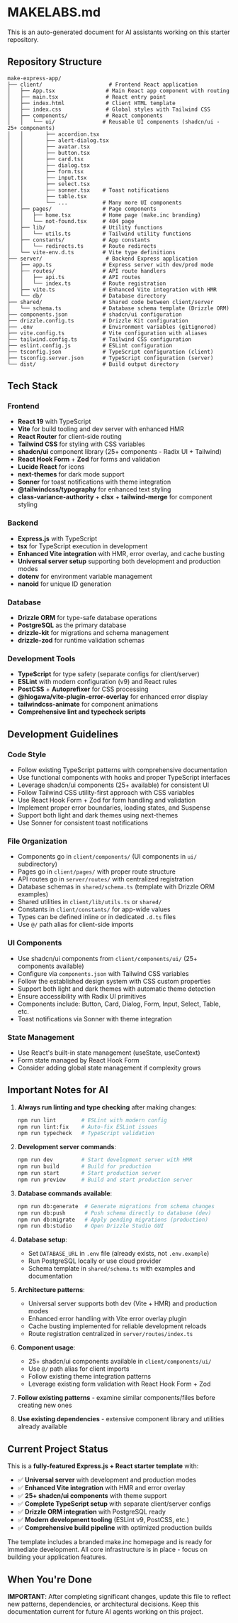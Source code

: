 # MAKELABS.md

This is an auto-generated document for AI assistants working on this starter repository.

## Repository Structure

```
make-express-app/
├── client/                     # Frontend React application
│   ├── App.tsx                # Main React app component with routing
│   ├── main.tsx               # React entry point
│   ├── index.html             # Client HTML template
│   ├── index.css              # Global styles with Tailwind CSS
│   ├── components/            # React components
│   │   └── ui/               # Reusable UI components (shadcn/ui - 25+ components)
│   │       ├── accordion.tsx
│   │       ├── alert-dialog.tsx
│   │       ├── avatar.tsx
│   │       ├── button.tsx
│   │       ├── card.tsx
│   │       ├── dialog.tsx
│   │       ├── form.tsx
│   │       ├── input.tsx
│   │       ├── select.tsx
│   │       ├── sonner.tsx    # Toast notifications
│   │       ├── table.tsx
│   │       └── ...           # Many more UI components
│   ├── pages/                # Page components
│   │   ├── home.tsx          # Home page (make.inc branding)
│   │   └── not-found.tsx     # 404 page
│   ├── lib/                  # Utility functions
│   │   └── utils.ts          # Tailwind utility functions
│   ├── constants/            # App constants
│   │   └── redirects.ts      # Route redirects
│   └── vite-env.d.ts         # Vite type definitions
├── server/                    # Backend Express application
│   ├── app.ts                # Express server with dev/prod mode
│   ├── routes/               # API route handlers
│   │   ├── api.ts            # API routes
│   │   └── index.ts          # Route registration
│   ├── vite.ts               # Enhanced Vite integration with HMR
│   └── db/                   # Database directory
├── shared/                   # Shared code between client/server
│   └── schema.ts             # Database schema template (Drizzle ORM)
├── components.json           # shadcn/ui configuration
├── drizzle.config.ts         # Drizzle Kit configuration
├── .env                      # Environment variables (gitignored)
├── vite.config.ts            # Vite configuration with aliases
├── tailwind.config.ts        # Tailwind CSS configuration
├── eslint.config.js          # ESLint configuration
├── tsconfig.json             # TypeScript configuration (client)
├── tsconfig.server.json      # TypeScript configuration (server)
└── dist/                     # Build output directory
```

## Tech Stack

### Frontend
- **React 19** with TypeScript
- **Vite** for build tooling and dev server with enhanced HMR
- **React Router** for client-side routing
- **Tailwind CSS** for styling with CSS variables
- **shadcn/ui** component library (25+ components - Radix UI + Tailwind)
- **React Hook Form** + **Zod** for forms and validation
- **Lucide React** for icons
- **next-themes** for dark mode support
- **Sonner** for toast notifications with theme integration
- **@tailwindcss/typography** for enhanced text styling
- **class-variance-authority** + **clsx** + **tailwind-merge** for component styling

### Backend
- **Express.js** with TypeScript
- **tsx** for TypeScript execution in development
- **Enhanced Vite integration** with HMR, error overlay, and cache busting
- **Universal server setup** supporting both development and production modes
- **dotenv** for environment variable management
- **nanoid** for unique ID generation

### Database
- **Drizzle ORM** for type-safe database operations
- **PostgreSQL** as the primary database
- **drizzle-kit** for migrations and schema management
- **drizzle-zod** for runtime validation schemas

### Development Tools
- **TypeScript** for type safety (separate configs for client/server)
- **ESLint** with modern configuration (v9) and React rules
- **PostCSS** + **Autoprefixer** for CSS processing
- **@hiogawa/vite-plugin-error-overlay** for enhanced error display
- **tailwindcss-animate** for component animations
- **Comprehensive lint and typecheck scripts**

## Development Guidelines

### Code Style
- Follow existing TypeScript patterns with comprehensive documentation
- Use functional components with hooks and proper TypeScript interfaces
- Leverage shadcn/ui components (25+ available) for consistent UI
- Follow Tailwind CSS utility-first approach with CSS variables
- Use React Hook Form + Zod for form handling and validation
- Implement proper error boundaries, loading states, and Suspense
- Support both light and dark themes using next-themes
- Use Sonner for consistent toast notifications

### File Organization
- Components go in `client/components/` (UI components in `ui/` subdirectory)
- Pages go in `client/pages/` with proper route structure
- API routes go in `server/routes/` with centralized registration
- Database schemas in `shared/schema.ts` (template with Drizzle ORM examples)
- Shared utilities in `client/lib/utils.ts` or `shared/`
- Constants in `client/constants/` for app-wide values
- Types can be defined inline or in dedicated `.d.ts` files
- Use `@/` path alias for client-side imports

### UI Components
- Use shadcn/ui components from `client/components/ui/` (25+ components available)
- Configure via `components.json` with Tailwind CSS variables
- Follow the established design system with CSS custom properties
- Support both light and dark themes with automatic theme detection
- Ensure accessibility with Radix UI primitives
- Components include: Button, Card, Dialog, Form, Input, Select, Table, etc.
- Toast notifications via Sonner with theme integration

### State Management
- Use React's built-in state management (useState, useContext)
- Form state managed by React Hook Form
- Consider adding global state management if complexity grows

## Important Notes for AI

1. **Always run linting and type checking** after making changes:
   ```bash
   npm run lint        # ESLint with modern config
   npm run lint:fix    # Auto-fix ESLint issues
   npm run typecheck   # TypeScript validation
   ```

2. **Development server commands**:
   ```bash
   npm run dev         # Start development server with HMR
   npm run build       # Build for production
   npm run start       # Start production server
   npm run preview     # Build and start production server
   ```

3. **Database commands available**:
   ```bash
   npm run db:generate  # Generate migrations from schema changes
   npm run db:push      # Push schema directly to database (dev)
   npm run db:migrate   # Apply pending migrations (production)
   npm run db:studio    # Open Drizzle Studio GUI
   ```

4. **Database setup**:
   - Set `DATABASE_URL` in `.env` file (already exists, not `.env.example`)
   - Run PostgreSQL locally or use cloud provider
   - Schema template in `shared/schema.ts` with examples and documentation

5. **Architecture patterns**:
   - Universal server supports both dev (Vite + HMR) and production modes
   - Enhanced error handling with Vite error overlay plugin
   - Cache busting implemented for reliable development reloads
   - Route registration centralized in `server/routes/index.ts`

6. **Component usage**:
   - 25+ shadcn/ui components available in `client/components/ui/`
   - Use `@/` path alias for client imports
   - Follow existing theme integration patterns
   - Leverage existing form validation with React Hook Form + Zod

7. **Follow existing patterns** - examine similar components/files before creating new ones

8. **Use existing dependencies** - extensive component library and utilities already available

## Current Project Status

This is a **fully-featured Express.js + React starter template** with:

- ✅ **Universal server** with development and production modes
- ✅ **Enhanced Vite integration** with HMR and error overlay
- ✅ **25+ shadcn/ui components** with theme support
- ✅ **Complete TypeScript setup** with separate client/server configs
- ✅ **Drizzle ORM integration** with PostgreSQL ready
- ✅ **Modern development tooling** (ESLint v9, PostCSS, etc.)
- ✅ **Comprehensive build pipeline** with optimized production builds

The template includes a branded make.inc homepage and is ready for immediate development. All core infrastructure is in place - focus on building your application features.

## When You're Done

**IMPORTANT**: After completing significant changes, update this file to reflect new patterns, dependencies, or architectural decisions. Keep this documentation current for future AI agents working on this project.